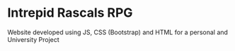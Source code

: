 # Intrepid Rascals RPG
 Website developed using JS, CSS (Bootstrap) and HTML for a personal and University Project
